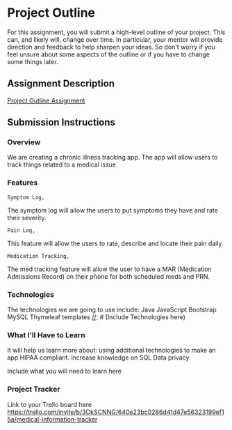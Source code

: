 # Project Outline
For this assignment, you will submit a high-level outline of your project. This can, and likely will, change over time. In particular, your mentor will provide direction and feedback to help sharpen your ideas. So don't worry if you feel unsure about some aspects of the outline or if you have to change some things later.

## Assignment Description
[Project Outline Assignment](https://education.launchcode.org/liftoff/modules/assignments/project-outline)

## Submission Instructions



### Overview

[//]: # (Include overview here)
We are creating a chronic illness tracking app. The app will allow users to track things related to a medical issue.

### Features

	Symptom Log,
The symptom log will allow the users to put symptoms they have and rate their severity.

	Pain Log,
This feature will allow the users to rate, describe and locate their pain daily.

	Medication Tracking,
The med tracking feature will allow the user to have a MAR (Medication Admissions Record) on their phone for both scheduled meds and PRN.

[//]: # (Include Features here)

### Technologies
The technologies we are going to use include:
Java
JavaScript
Bootstrap
MySQL
Thymeleaf templates
[//]: # (Include Technologies here)
### What I'll Have to Learn

It will help us learn more about:
using additional technologies to make an app HIPAA compliant.
increase knowledge on SQL
Data privacy

Include what you will need to learn here
### Project Tracker
Link to your Trello board here
https://trello.com/invite/b/3OkSCNNG/640e23bc0286d41d47e56323199ef15a/medical-information-tracker